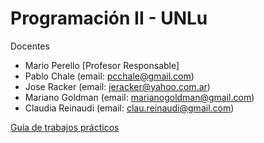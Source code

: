 # Programación II - UNLu

Docentes

- Mario Perello [Profesor Responsable]
- Pablo Chale (email: [pcchale@gmail.com](pcchale@gmail.com))
- Jose Racker (email: [jeracker@yahoo.com.ar](jeracker@yahoo.com.ar))
- Mariano Goldman (email: [marianogoldman@gmail.com](marianogoldman@gmail.com))
- Claudia Reinaudi (email: [clau.reinaudi@gmail.com](clau.reinaudi@gmail.com))

[Guía de trabajos prácticos](practicas/guia.md)
